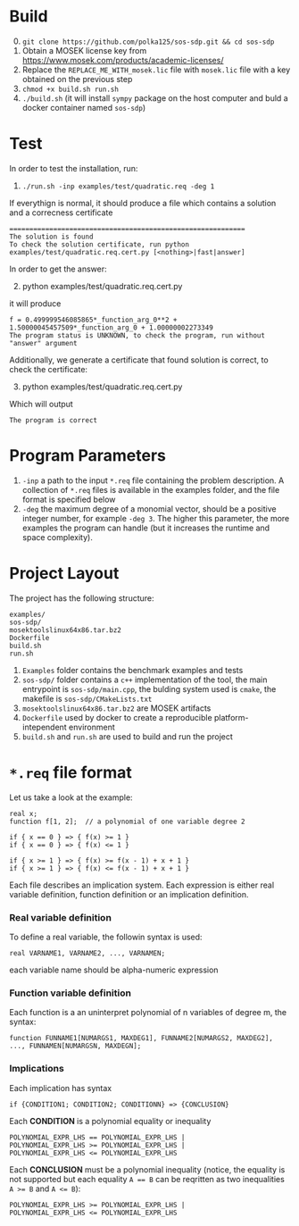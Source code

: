 # Build

0. `git clone https://github.com/polka125/sos-sdp.git && cd sos-sdp`
1. Obtain a MOSEK license key from https://www.mosek.com/products/academic-licenses/
2. Replace the `REPLACE_ME_WITH_mosek.lic` file with `mosek.lic` file with a key obtained on the previous step
3. `chmod +x build.sh run.sh`
4. `./build.sh` (it will install `sympy` package on the host computer and buld a docker container named `sos-sdp`)



# Test
In order to test the installation, run:

1. `./run.sh -inp examples/test/quadratic.req -deg 1`

If everythign is normal, it should produce a file which contains a solution and a correcness certificate

```
===========================================================
The solution is found
To check the solution certificate, run python examples/test/quadratic.req.cert.py [<nothing>|fast|answer]
```

In order to get the answer: 

2. python examples/test/quadratic.req.cert.py

it will produce 

```
f = 0.499999546085865*_function_arg_0**2 + 1.50000045457509*_function_arg_0 + 1.00000002273349
The program status is UNKNOWN, to check the program, run without "answer" argument
```

Additionally, we generate a certificate that found solution is correct, to check the certificate: 

3. python examples/test/quadratic.req.cert.py

Which will output 

```
The program is correct
```

# Program Parameters 

1. `-inp` a path to the input `*.req` file containing the problem description. A collection of `*.req` files is available in the examples folder, and the file format is specified below 
2. `-deg` the maximum degree of a monomial vector, should be a positive integer number, for example `-deg 3`. The higher this parameter, the more examples the program can handle (but it increases the runtime and space complexity).

# Project Layout
The project has the following structure: 

```
examples/
sos-sdp/
mosektoolslinux64x86.tar.bz2
Dockerfile
build.sh
run.sh
```

1. `Examples` folder contains the benchmark examples and tests 
2. `sos-sdp/` folder contains a `c++` implementation of the tool, the main entrypoint is `sos-sdp/main.cpp`, the bulding system used is `cmake`, the makefile is `sos-sdp/CMakeLists.txt`
3. `mosektoolslinux64x86.tar.bz2` are MOSEK artifacts
4. `Dockerfile` used by docker to create a reproducible platform-intependent environment
5. `build.sh` and `run.sh` are used to build and run the project



# `*.req` file format

Let us take a look at the example: 

```
real x;
function f[1, 2];  // a polynomial of one variable degree 2

if { x == 0 } => { f(x) >= 1 }
if { x == 0 } => { f(x) <= 1 }

if { x >= 1 } => { f(x) >= f(x - 1) + x + 1 }
if { x >= 1 } => { f(x) <= f(x - 1) + x + 1 }
```


Each file describes an implication system. Each expression is either real variable definition, function definition or an implication definition. 
### Real variable definition 
To define a real variable, the followin syntax is used: 
```
real VARNAME1, VARNAME2, ..., VARNAMEN;
```

each variable name should be alpha-numeric expression 

### Function variable definition 
Each function is a an uninterpret polynomial of n variables of degree m, the syntax: 

```
function FUNNAME1[NUMARGS1, MAXDEG1], FUNNAME2[NUMARGS2, MAXDEG2], ..., FUNNAMEN[NUMARGSN, MAXDEGN];
```

### Implications

Each implication has syntax 

```
if {CONDITION1; CONDITION2; CONDITIONN} => {CONCLUSION}
```
Each **CONDITION** is a polynomial equality or inequality
```
POLYNOMIAL_EXPR_LHS == POLYNOMIAL_EXPR_LHS |
POLYNOMIAL_EXPR_LHS >= POLYNOMIAL_EXPR_LHS |
POLYNOMIAL_EXPR_LHS <= POLYNOMIAL_EXPR_LHS

```

Each **CONCLUSION** must be a polynomial inequality (notice, the equality is not supported but each equality `A == B` can be reqritten as two inequalities `A >= B` and `A <= B`): 

```
POLYNOMIAL_EXPR_LHS >= POLYNOMIAL_EXPR_LHS |
POLYNOMIAL_EXPR_LHS <= POLYNOMIAL_EXPR_LHS 

```

